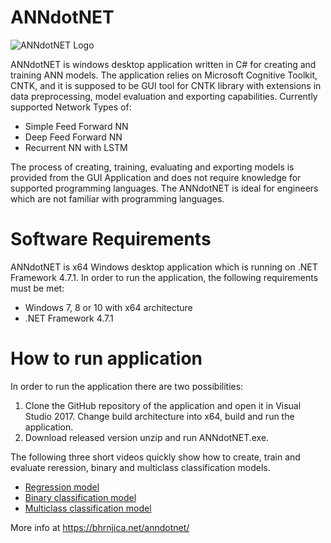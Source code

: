# ANNdotNET
![ANNdotNET Logo](https://github.com/bhrnjica/anndotnet/blob/master/ANNdotNET/ANNdotNET.Wnd.App/Images/annLogo_start2.png)

ANNdotNET is windows desktop application written in C# for creating and training ANN models. The application relies on Microsoft Cognitive Toolkit, CNTK, and it is supposed to be GUI tool for CNTK library with extensions in data preprocessing, model evaluation and exporting capabilities. Currently supported Network Types of:
- Simple Feed Forward NN
- Deep Feed Forward NN
- Recurrent NN with LSTM

The process of creating, training, evaluating and exporting models is provided from the GUI Application and does not require knowledge for supported programming languages. The ANNdotNET is ideal for engineers which are not familiar with programming languages.

# Software Requirements
ANNdotNET is x64 Windows desktop application which is running on .NET Framework 4.7.1. In order to run the application, the following requirements must be met:

* Windows 7, 8 or 10 with x64 architecture
* .NET Framework 4.7.1

# How to run application
In order to run the application there are two possibilities:
1. Clone the GitHub repository of the application and open it in Visual Studio 2017. Change build architecture into x64, build and run the application.  
2. Download released version unzip and run ANNdotNET.exe.

The following three short videos quickly show how to create, train and evaluate reression, binary and multiclass classification models.

* [ Regression model ](https://raw.githubusercontent.com/bhrnjica/anndotnet/master/Tutorials/anndotnetv1.mp4)
* [ Binary classification model ](https://raw.githubusercontent.com/bhrnjica/anndotnet/master/Tutorials/anndotnetv2.mp4)
* [ Multiclass classification model ](https://raw.githubusercontent.com/bhrnjica/anndotnet/master/Tutorials/anndotnetv3.mp4)

More info at https://bhrnjica.net/anndotnet/
